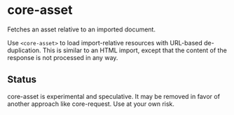 # core-asset
Fetches an asset relative to an imported document.

Use `<core-asset>` to load import-relative resources with URL-based de-duplication.
This is similar to an HTML import, except that the content of the response is not
processed in any way.

## Status

core-asset is experimental and speculative. It may be removed in favor of another
approach like core-request. Use at your own risk.

